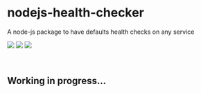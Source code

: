 # nodejs-health-checker

A node-js package to have defaults health checks on any service

<img src="https://img.shields.io/github/license/gritzkoo/nodejs-health-checker" />
<img src="https://img.shields.io/github/issues/gritzkoo/nodejs-health-checker" />
<img src="https://img.shields.io/github/v/tag/gritzkoo/nodejs-health-checker" />


<p></p>
<p></p>
<p></p>
<br />

## Working in progress...
